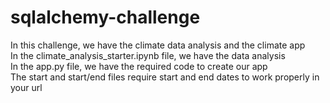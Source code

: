 # sqlalchemy-challenge  
In this challenge, we have the climate data analysis and the climate app  
In the climate_analysis_starter.ipynb file, we have the data analysis  
In the app.py file, we have the required code to create our app  
The start and start/end files require start and end dates to work properly in your url  
